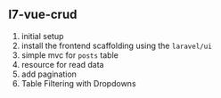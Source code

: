 ## l7-vue-crud

1.  initial setup
2.  install the frontend scaffolding using the `laravel/ui`
3.  simple mvc for `posts` table
4.  resource for read data
5.  add pagination
6.  Table Filtering with Dropdowns
